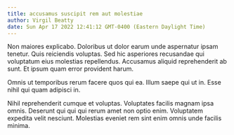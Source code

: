 ```yaml
---
title: accusamus suscipit rem aut molestiae
author: Virgil Beatty
date: Sun Apr 17 2022 12:41:12 GMT-0400 (Eastern Daylight Time)
---
```

Non maiores explicabo. Doloribus ut dolor earum unde aspernatur ipsam tenetur. Quis reiciendis voluptas. Sed hic asperiores recusandae qui voluptatum eius molestias repellendus. Accusamus aliquid reprehenderit ab sunt. Et ipsum quam error provident harum.

 Omnis ut temporibus rerum facere quos qui ea. Illum saepe qui ut in. Esse nihil qui quam adipisci in.

 Nihil reprehenderit cumque et voluptas. Voluptates facilis magnam ipsa omnis. Deserunt qui qui qui rerum amet non optio enim. Voluptatem expedita velit nesciunt. Molestias eveniet rem sint enim omnis unde facilis minima.